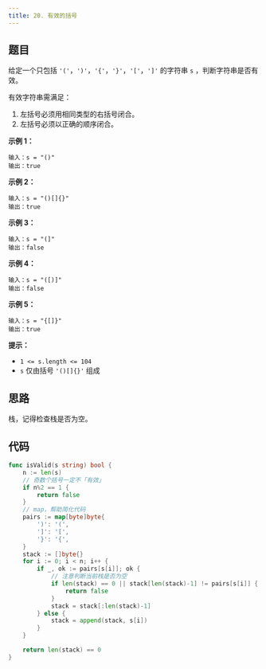 ```yaml
---
title: 20. 有效的括号
---
```


## 题目

给定一个只包括 `'('`，`')'`，`'{'`，`'}'`，`'['`，`']'` 的字符串 `s` ，判断字符串是否有效。

有效字符串需满足：

1.  左括号必须用相同类型的右括号闭合。
2.  左括号必须以正确的顺序闭合。

**示例 1：**

```
输入：s = "()"
输出：true
```

**示例 2：**

```
输入：s = "()[]{}"
输出：true
```

**示例 3：**

```
输入：s = "(]"
输出：false
```

**示例 4：**

```
输入：s = "([)]"
输出：false
```

**示例 5：**

```
输入：s = "{[]}"
输出：true
```

**提示：**

- `1 <= s.length <= 104`
- `s` 仅由括号 `'()[]{}'` 组成

## 思路

栈，记得检查栈是否为空。

## 代码

```go
func isValid(s string) bool {
	n := len(s)
	// 奇数个括号一定不「有效」
	if n%2 == 1 {
		return false
	}
	// map，帮助简化代码
	pairs := map[byte]byte{
		')': '(',
		']': '[',
		'}': '{',
	}
	stack := []byte{}
	for i := 0; i < n; i++ {
		if _, ok := pairs[s[i]]; ok {
			// 注意判断当前栈是否为空
			if len(stack) == 0 || stack[len(stack)-1] != pairs[s[i]] {
				return false
			}
			stack = stack[:len(stack)-1]
		} else {
			stack = append(stack, s[i])
		}
	}

	return len(stack) == 0
}
```
